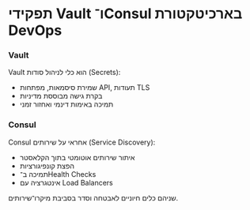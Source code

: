 # תפקידי Vault ו־Consul בארכיטקטורת DevOps

### Vault
Vault הוא כלי לניהול סודות (Secrets):
- שמירת סיסמאות, מפתחות API, תעודות TLS
- בקרת גישה מבוססת מדיניות
- תמיכה באימות דינמי ואחזור זמני

### Consul
Consul אחראי על שירותים (Service Discovery):
- איתור שירותים אוטומטי בתוך הקלאסטר
- הפצת קונפיגורציות
- תמיכה ב־Health Checks
- אינטגרציה עם Load Balancers

שניהם כלים חיוניים לאבטחה וסדר בסביבת מיקרו־שירותים.
